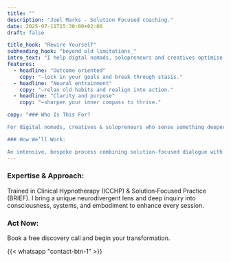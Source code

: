 ```yaml
---
title: ""
description: "Joel Marks - Solution Focused coaching."
date: 2025-07-11T15:30:00+02:00
draft: false

title_hook: "Rewire Yourself"
subheading_hook: "beyond old limitations_"
intro_text: "I help digtal nomads, solopreneurs and creatives optimise outcomes through solution focused dialogue and mind-body integration."
features:
  - headline: "Outcome oriented"
    copy: "—lock in your goals and break through stasis."
  - headline: "Neural entrainment"
    copy: "—relax old habits and realign into action."
  - headline: "Clarity and purpose"
    copy: "—sharpen your inner compass to thrive."

copy: "### Who Is This For?

For digital nomads, creatives & solopreneurs who sense something deeper holding them back—despite all the hustle.

### How We’ll Work:

An intensive, bespoke process combining solution‑focused dialogue with hypnotic and somatic practices to unlock transformative breakthroughs."
---
```


### Expertise & Approach:

Trained in Clinical Hypnotherapy (ICCHP) & Solution‑Focused Practice (BRIEF). I bring a unique neurodivergent lens and deep inquiry into consciousness, systems, and embodiment to enhance every session.

### Act Now:

Book a free discovery call and begin your transformation.

{{< whatsapp "contact-btn-1" >}}

